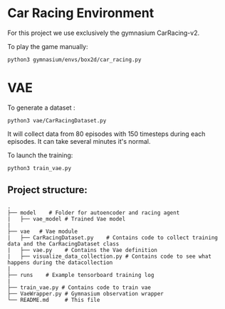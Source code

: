 # Car Racing Environment 

For this project we use exclusively the gymnasium CarRacing-v2.

To play the game manually:

``
python3 gymnasium/envs/box2d/car_racing.py
``

# VAE

To generate a dataset : 

``
python3 vae/CarRacingDataset.py
``

It will collect data from 80 episodes with 150 timesteps during each episodes. It can take several minutes it's normal.

To launch the training:

``
python3 train_vae.py
``


## Project structure: 
    
    .
    ├── model    # Folder for autoencoder and racing agent
    |   ├── vae_model # Trained Vae model
    |
    ├── vae   # Vae module
    |   ├── CarRacingDataset.py    # Contains code to collect training data and the CarRacingDataset class
    |   ├── vae.py    # Contains the Vae definition
    |   ├── visualize_data_collection.py # Contains code to see what happens during the datacollection
    |
    ├── runs    # Example tensorboard training log 
    |
    ├── train_vae.py # Contains code to train vae 
    ├── VaeWrapper.py # Gymnasium observation wrapper 
    └── README.md     # This file
